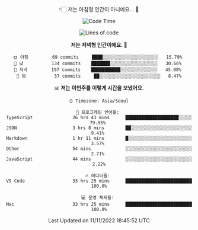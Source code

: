 <div align='center'>
 
👇🏻 저는 아침형 인간이 아니예요... 🙊
 
<!--START_SECTION:waka-->
![Code Time](http://img.shields.io/badge/Code%20Time-2%2C094%20hrs%2041%20mins-blue)

![Lines of code](https://img.shields.io/badge/%EC%A0%80%EB%8A%94%20%EC%97%AC%ED%83%9C%EA%B9%8C%EC%A7%80%20-307%20Thousand%20%EC%A4%84%EC%9D%98%20%EC%BD%94%EB%93%9C%EB%A5%BC%20%EC%9E%91%EC%84%B1%ED%96%88%EC%96%B4%EC%9A%94.-blue)

**저는 저녁형 인간이에요. 🦉** 

```text
🌞 아침         69 commits     ████░░░░░░░░░░░░░░░░░░░░░   15.79% 
🌆 낮　         134 commits    ███████░░░░░░░░░░░░░░░░░░   30.66% 
🌃 저녁         197 commits    ███████████░░░░░░░░░░░░░░   45.08% 
🌙 밤　         37 commits     ██░░░░░░░░░░░░░░░░░░░░░░░   8.47%

```


📊 **저는 이번주를 이렇게 시간을 보냈어요.** 

```text
⌚︎ Timezone: Asia/Seoul

💬 프로그래밍 언어들: 
TypeScript               26 hrs 43 mins      ████████████████████░░░░░   79.95% 
JSON                     3 hrs 8 mins        ██░░░░░░░░░░░░░░░░░░░░░░░   9.41% 
Markdown                 1 hr 11 mins        █░░░░░░░░░░░░░░░░░░░░░░░░   3.57% 
Other                    54 mins             ░░░░░░░░░░░░░░░░░░░░░░░░░   2.71% 
JavaScript               44 mins             ░░░░░░░░░░░░░░░░░░░░░░░░░   2.22%

🔥 에디터들: 
VS Code                  33 hrs 25 mins      █████████████████████████   100.0%

💻 운영 체제들: 
Mac                      33 hrs 25 mins      █████████████████████████   100.0%

```


 Last Updated on 11/11/2022 18:45:52 UTC
<!--END_SECTION:waka-->
 </div>
<!---
Emewjin/Emewjin is a ✨ special ✨ repository because its `README.md` (this file) appears on your GitHub profile.
You can click the Preview link to take a look at your changes.
--->
